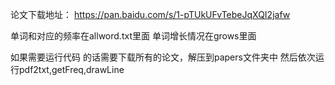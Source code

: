 论文下载地址：
  https://pan.baidu.com/s/1-pTUkUFvTebeJqXQI2jafw

单词和对应的频率在allword.txt里面
单词增长情况在grows里面


如果需要运行代码 的话需要下载所有的论文，解压到papers文件夹中
然后依次运行pdf2txt,getFreq,drawLine
